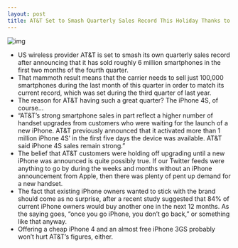 ```yaml
---
layout: post
title: AT&T Set to Smash Quarterly Sales Record This Holiday Thanks to iPhone 4S
---
```

![img](http://media.idownloadblog.com/wp-content/uploads/2011/12/att-iphone.jpeg)
* US wireless provider AT&T is set to smash its own quarterly sales record after announcing that it has sold roughly 6 million smartphones in the first two months of the fourth quarter.
* That mammoth result means that the carrier needs to sell just 100,000 smartphones during the last month of this quarter in order to match its current record, which was set during the third quarter of last year.
* The reason for AT&T having such a great quarter? The iPhone 4S, of course…
* “AT&T’s strong smartphone sales in part reflect a higher number of handset upgrades from customers who were waiting for the launch of a new iPhone. AT&T previously announced that it activated more than 1 million iPhone 4S’ in the first five days the device was available. AT&T said iPhone 4S sales remain strong.”
* The belief that AT&T customers were holding off upgrading until a new iPhone was announced is quite possibly true. If our Twitter feeds were anything to go by during the weeks and months without an iPhone announcement from Apple, then there was plenty of pent up demand for a new handset.
* The fact that existing iPhone owners wanted to stick with the brand should come as no surprise, after a recent study suggested that 84% of current iPhone owners would buy another one in the next 12 months. As the saying goes, “once you go iPhone, you don’t go back,” or something like that anyway.
* Offering a cheap iPhone 4 and an almost free iPhone 3GS probably won’t hurt AT&T’s figures, either.

